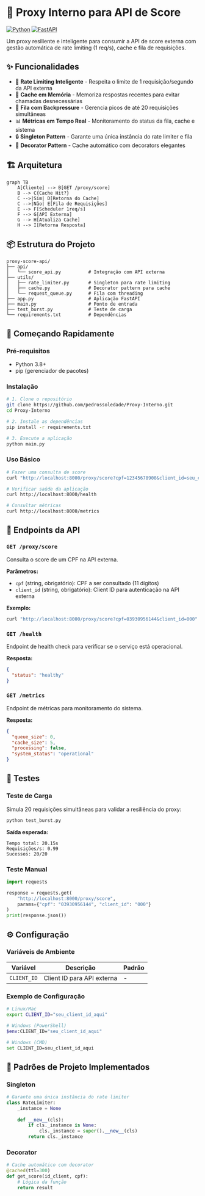 # 🔄 Proxy Interno para API de Score

[![Python](https://img.shields.io/badge/Python-3.8%2B-blue?logo=python)](https://python.org)
[![FastAPI](https://img.shields.io/badge/FastAPI-0.104%2B-green?logo=fastapi)](https://fastapi.tiangolo.com)

Um proxy resiliente e inteligente para consumir a API de score externa com gestão automática de rate limiting (1 req/s), cache e fila de requisições.

## ✨ Funcionalidades

- 🚦 **Rate Limiting Inteligente** - Respeita o limite de 1 requisição/segundo da API externa
- 💾 **Cache em Memória** - Memoriza respostas recentes para evitar chamadas desnecessárias
- 🎯 **Fila com Backpressure** - Gerencia picos de até 20 requisições simultâneas
- 📊 **Métricas em Tempo Real** - Monitoramento do status da fila, cache e sistema
- 🔒 **Singleton Pattern** - Garante uma única instância do rate limiter e fila
- 🎨 **Decorator Pattern** - Cache automático com decorators elegantes

## 🏗️ Arquitetura

```mermaid
graph TB
    A[Cliente] --> B[GET /proxy/score]
    B --> C{Cache Hit?}
    C -->|Sim| D[Retorna do Cache]
    C -->|Não| E[Fila de Requisições]
    E --> F[Scheduler 1req/s]
    F --> G[API Externa]
    G --> H[Atualiza Cache]
    H --> I[Retorna Resposta]
```

## 📦 Estrutura do Projeto

```
proxy-score-api/
├── api/
│   └── score_api.py          # Integração com API externa
├── utils/
│   ├── rate_limiter.py       # Singleton para rate limiting
│   ├── cache.py              # Decorator pattern para cache
│   └── request_queue.py      # Fila com threading
├── app.py                    # Aplicação FastAPI
├── main.py                   # Ponto de entrada
├── test_burst.py             # Teste de carga
└── requirements.txt          # Dependências
```

## 🚀 Começando Rapidamente

### Pré-requisitos

- Python 3.8+
- pip (gerenciador de pacotes)

### Instalação

```bash
# 1. Clone o repositório
git clone https://github.com/pedrossoledade/Proxy-Interno.git
cd Proxy-Interno

# 2. Instale as dependências
pip install -r requirements.txt

# 3. Execute a aplicação
python main.py
```

### Uso Básico

```bash
# Fazer uma consulta de score
curl "http://localhost:8000/proxy/score?cpf=12345678900&client_id=seu_client_id"

# Verificar saúde da aplicação
curl http://localhost:8000/health

# Consultar métricas
curl http://localhost:8000/metrics
```

## 📡 Endpoints da API

### `GET /proxy/score`
Consulta o score de um CPF na API externa.

**Parâmetros:**
- `cpf` (string, obrigatório): CPF a ser consultado (11 dígitos)
- `client_id` (string, obrigatório): Client ID para autenticação na API externa

**Exemplo:**
```bash
curl "http://localhost:8000/proxy/score?cpf=03930956144&client_id=000"
```

### `GET /health`
Endpoint de health check para verificar se o serviço está operacional.

**Resposta:**
```json
{
  "status": "healthy"
}
```

### `GET /metrics`
Endpoint de métricas para monitoramento do sistema.

**Resposta:**
```json
{
  "queue_size": 0,
  "cache_size": 5,
  "processing": false,
  "system_status": "operational"
}
```

## 🧪 Testes

### Teste de Carga
Simula 20 requisições simultâneas para validar a resiliência do proxy:

```bash
python test_burst.py
```

**Saída esperada:**
```
Tempo total: 20.15s
Requisições/s: 0.99
Sucessos: 20/20
```

### Teste Manual
```python
import requests

response = requests.get(
    "http://localhost:8000/proxy/score",
    params={"cpf": "03930956144", "client_id": "000"}
)
print(response.json())
```

## ⚙️ Configuração

### Variáveis de Ambiente

| Variável | Descrição | Padrão |
|----------|-----------|--------|
| `CLIENT_ID` | Client ID para API externa | - |

### Exemplo de Configuração

```bash
# Linux/Mac
export CLIENT_ID="seu_client_id_aqui"

# Windows (PowerShell)
$env:CLIENT_ID="seu_client_id_aqui"

# Windows (CMD)
set CLIENT_ID=seu_client_id_aqui
```

## 🎯 Padrões de Projeto Implementados

### Singleton
```python
# Garante uma única instância do rate limiter
class RateLimiter:
    _instance = None
    
    def __new__(cls):
        if cls._instance is None:
            cls._instance = super().__new__(cls)
        return cls._instance
```

### Decorator
```python
# Cache automático com decorator
@cached(ttl=300)
def get_score(id_client, cpf):
    # Lógica da função
    return result
